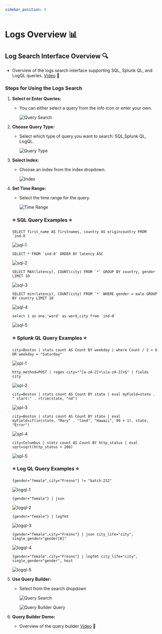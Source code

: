 ```yaml
---
sidebar_position: 9
---
```


# Logs Overview 📊

## Log Search Interface Overview 🔍

- Overview of the logs search interface supporting SQL, Splunk QL, and LogQL queries.
[Video](/static/img/query-overview.mp4) 👀


### Steps for Using the Logs Search

1. **Select or Enter Queries:**
   - You can either select a query from the info icon or enter your own.

      ![Query Search](/static/img/icon-query.png)


2. **Choose Query Type:**
   - Select which type of query you want to search: SQL,Splunk QL, LogQL.
     
      ![Query Type](/static/img/query-type.png)

3. **Select Index:**
   - Choose an index from the index dropdown.

      ![Index](/static/img/index-query.png)

4. **Set Time Range:**
   - Select the time range for the query.

      ![Time Range](/static/img/time-query.png)


   ### ⭐ SQL Query Examples ⭐
      ```
      SELECT first_name AS firstnames, country AS origincountry FROM `ind-0`
      ```
      ![sql-1](/static/img/sql-1.png)
      ```   
      SELECT * FROM `ind-0` ORDER BY latency ASC
      ```
      ![sql-2](/static/img/sql-2.png)
      ```
      SELECT MAX(latency), COUNT(city) FROM `*` GROUP BY country, gender LIMIT 10
      ```
      ![sql-3](/static/img/sql-3.png)
      ```
      SELECT min(latency), COUNT(city) FROM `*` WHERE gender = male GROUP BY country LIMIT 10
      ```
      ![sql-4](/static/img/sql-4.png)
      ```
      select 1 as one,'word' as word,city from `ind-0`
      ```
      ![sql-5](/static/img/sql-5.png)

   ### ⭐ Splunk QL Query Examples ⭐
      ```
      city=Boston | stats count AS Count BY weekday | where Count / 2 > 6 OR weekday = "Saturday"
      ```

      ![spl-1](/static/img/spl-1.png)

      ```
      http_method=POST | regex city="^[a-zA-Z]+\s[a-zA-Z]+$" | fields city
      ```

      ![spl-2](/static/img/spl-2.png)

      ```
      city=Boston | stats count AS Count BY state | eval myField=state . " start:" . rtrim(state, "nd")
      ```

      ![spl-3](/static/img/spl-3.png)

      ```
      city=Boston | stats count AS Count BY state | eval myField=if(in(state, "Mary" . "land", "Hawaii", 99 + 1), state, "Error")
      ```

      ![spl-4](/static/img/spl-4.png)

      ```
      city=Columbus | stats count AS Count BY http_status | eval sqrt=sqrt(http_status + 200)
      ```

      ![spl-5](/static/img/spl-5.png)

   ### ⭐ Log QL Query Examples ⭐
      ```
      {gender="female",city="Fresno"} != "batch-212"
      ```

      ![logql-1](/static/img/logql-1.png)

      ```
      {gender="female"} | json
      ```

      ![logql-2](/static/img/logql-2.png)
      ```
      {gender="female"} | logfmt
      ```

      ![logql-3](/static/img/logql-3.png)
      ```
      {gender="female",city="Fresno"} | json city_life="city", single_gender="gender[0]"
      ```

      ![logql-4](/static/img/logql-4.png)

      ```
      {gender="female",city="Fresno"} | logfmt city_life="city", single_gender="gender", host
      ```

      ![logql-5](/static/img/logql-5.png)

         

5. **Use Query Builder:**
   - Select from the search dropdown

      ![Query Search](/static/img/qb-search.png)

      ![Query Builder Query](/static/img/query-qb.png)

6. **Query Builder Demo:**
   - Overview of the query builder
   [Video](/static/img/query-builder-search.mp4) 👀





   




























